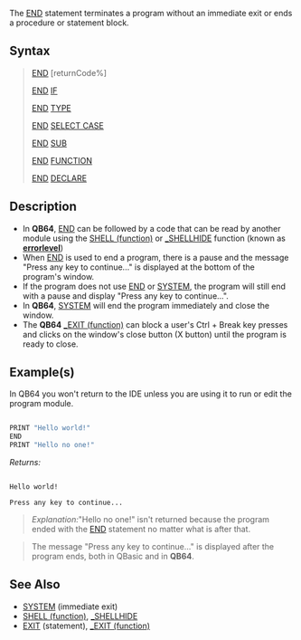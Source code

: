 The [END](END) statement terminates a program without an immediate exit or ends a procedure or statement block. 

## Syntax

>  [END](END) [returnCode%]
>
>  [END](END) [IF](IF)
>
>  [END](END) [TYPE](TYPE)
>
>  [END](END) [SELECT CASE](SELECT-CASE)
>
>  [END](END) [SUB](SUB)
>
>  [END](END) [FUNCTION](FUNCTION)
>
>  [END](END) [DECLARE](DECLARE-LIBRARY)

## Description

* In **QB64**, [END](END) can be followed by a code that can be read by another module using the [SHELL (function)](SHELL-(function)) or [_SHELLHIDE](_SHELLHIDE) function (known as [**errorlevel**](https://blogs.msdn.microsoft.com/oldnewthing/20080926-00/?p=20743))
* When [END](END) is used to end a program, there is a pause and the message "Press any key to continue..." is displayed at the bottom of the program's window. 
* If the program does not use [END](END) or [SYSTEM](SYSTEM), the program will still end with a pause and display "Press any key to continue...".
* In **QB64**, [SYSTEM](SYSTEM) will end the program immediately and close the window.
* The **QB64** [_EXIT (function)](_EXIT-(function)) can block a user's Ctrl + Break key presses and clicks on the window's close button (X button) until the program is ready to close.

## Example(s)

In QB64 you won't return to the IDE unless you are using it to run or edit the program module.

```vb

PRINT "Hello world!"
END
PRINT "Hello no one!" 

```

*Returns:*

```text

Hello world!

Press any key to continue...

```

> *Explanation:*"Hello no one!" isn't returned because the program ended with the [END](END) statement no matter what is after that.

> The message "Press any key to continue..." is displayed after the program ends, both in QBasic and in **QB64**.

## See Also

* [SYSTEM](SYSTEM) (immediate exit)
* [SHELL (function)](SHELL-(function)), [_SHELLHIDE](_SHELLHIDE)
* [EXIT](EXIT) (statement), [_EXIT (function)](_EXIT-(function))
